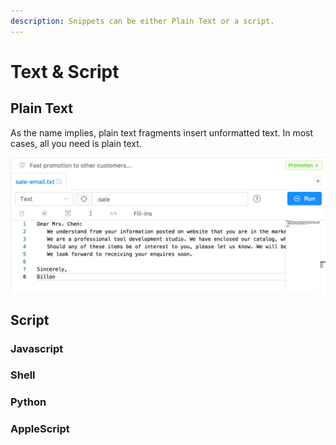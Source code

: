 ```yaml
---
description: Snippets can be either Plain Text or a script.
---
```


# Text & Script

## Plain Text

As the name implies, plain text fragments insert unformatted text. In most cases, all you need is plain text.

![](../.gitbook/assets/image.png)

## Script

### Javascript

### Shell

### Python

### AppleScript

